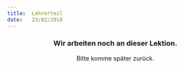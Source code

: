 ```yaml
---
title:  Lehrerteil
date:   23/02/2018
---
```


### <center>Wir arbeiten noch an dieser Lektion.</center>
<center>Bitte komme später zurück.</center>